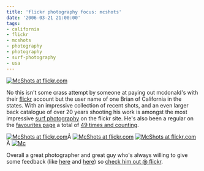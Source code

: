 ```yaml
---
title: 'flickr photography focus: mcshots'
date: '2006-03-21 21:00:00'
tags:
- california
- flickr
- mcshots
- photography
- photography
- surf-photography
- usa
---
```


<a href="http://flickr.com/photos/mcshots/"><img alt="McShots at flickr.com" title="McShots at flickr.com" src="http://static.flickr.com/31/65770140_f9fde0599b.jpg" /></a>

No this isn't some crass attempt by someone at paying out mcdonald's with their <a href="http://flickr.com">flickr</a> account but the user name of one Brian of California in the states. With an impressive collection of recent shots, and an even larger back catalogue of over 20 years shooting his work is amongst the most impressive <a href="http://flickr.com/photos/tags/surf/">surf photography</a> on the flickr site. He's also been a regular on the <a href="http://flickr.com/explore/">favourites page</a> a total of <a href="http://flagrantdisregard.com/flickr/scout.php?username=mcshots&sort=date&year=0">49 times and counting</a>.

<a href="http://flickr.com/photos/mcshots/"><img alt="McShots at flickr.com" title="McShots at flickr.com" src="http://static.flickr.com/53/113972753_dacda66c53_m.jpg" /></a>Â <a href="http://flickr.com/photos/mcshots/"><img alt="McShots at flickr.com" title="McShots at flickr.com" src="http://static.flickr.com/52/109949073_95d56a9468_m.jpg" /></a> <a href="http://flickr.com/photos/mcshots/"><img alt="McShots at flickr.com" title="McShots at flickr.com" src="http://static.flickr.com/54/112290306_d78bd21b36_m.jpg" /></a>Â  <a href="http://flickr.com/photos/mcshots/"><img alt="Mc" title="Mc" src="http://static.flickr.com/44/107455106_3df5dc90d7_m.jpg" /></a>

Overall a great photographer and great guy who's always willing to give some feedback (like <a href="http://flickr.com/photos/jufemaiz/65486361/">here</a> and <a href="http://flickr.com/photos/jufemaiz/68602314/">here</a>) so <a href="http://flickr.com/photos/mcshots/">check him out @ flickr</a>.
